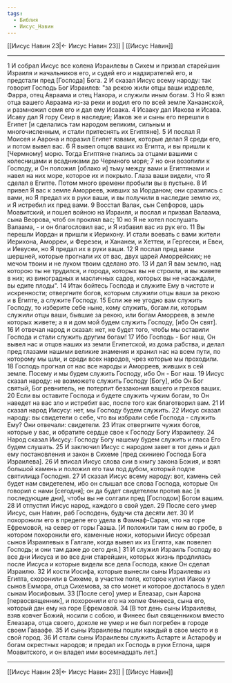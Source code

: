 ```yaml
---
tags:
  - Библия
  - Иисус_Навин
---
```

[[Иисус Навин 23|← Иисус Навин 23]] | [[Иисус Навин]]

---
1 И собрал Иисус все колена Израилевы в Сихем и призвал старейшин Израиля и начальников его, и судей его и надзирателей его, и предстали пред [Господа] Бога.
2 И сказал Иисус всему народу: так говорит Господь Бог Израилев: "за рекою жили отцы ваши издревле, Фарра, отец Авраама и отец Нахора, и служили иным богам.
3 Но Я взял отца вашего Авраама из-за реки и водил его по всей земле Ханаанской, и размножил семя его и дал ему Исаака.
4 Исааку дал Иакова и Исава. Исаву дал Я гору Сеир в наследие; Иаков же и сыны его перешли в Египет [и сделались там народом великим, сильным и многочисленным, и стали притеснять их Египтяне].
5 И послал Я Моисея и Аарона и поразил Египет язвами, которые делал Я среди его, и потом вывел вас.
6 Я вывел отцов ваших из Египта, и вы пришли к [Чермному] морю. Тогда Египтяне гнались за отцами вашими с колесницами и всадниками до Чермного моря;
7 но они возопили к Господу, и Он положил [облако и] тьму между вами и Египтянами и навел на них море, которое их и покрыло. Глаза ваши видели, что Я сделал в Египте. Потом много времени пробыли вы в пустыне.
8 И привел Я вас к земле Аморреев, живших за Иорданом; они сразились с вами, но Я предал их в руки ваши, и вы получили в наследие землю их, и Я истребил их пред вами.
9 Восстал Валак, сын Сепфоров, царь Моавитский, и пошел войною на Израиля, и послал и призвал Валаама, сына Веорова, чтоб он проклял вас;
10 но Я не хотел послушать Валаама, - и он благословил вас, и Я избавил вас из рук его.
11 Вы перешли Иордан и пришли к Иерихону. И стали воевать с вами жители Иерихона, Аморреи, и Ферезеи, и Хананеи, и Хеттеи, и Гергесеи, и Евеи, и Иевусеи, но Я предал их в руки ваши.
12 Я послал пред вами шершней, которые прогнали их от вас, двух царей Аморрейских; не мечом твоим и не луком твоим сделано это.
13 И дал Я вам землю, над которою ты не трудился, и города, которых вы не строили, и вы живете в них; из виноградных и масличных садов, которых вы не насаждали, вы едите плоды".
14 Итак бойтесь Господа и служите Ему в чистоте и искренности; отвергните богов, которым служили отцы ваши за рекою и в Египте, а служите Господу.
15 Если же не угодно вам служить Господу, то изберите себе ныне, кому служить, богам ли, которым служили отцы ваши, бывшие за рекою, или богам Аморреев, в земле которых живете; а я и дом мой будем служить Господу, [ибо Он свят].
16 И отвечал народ и сказал: нет, не будет того, чтобы мы оставили Господа и стали служить другим богам!
17 Ибо Господь - Бог наш, Он вывел нас и отцов наших из земли Египетской, из дома рабства, и делал пред глазами нашими великие знамения и хранил нас на всем пути, по которому мы шли, и среди всех народов, чрез которые мы проходили.
18 Господь прогнал от нас все народы и Аморреев, живших в сей земле. Посему и мы будем служить Господу, ибо Он - Бог наш.
19 Иисус сказал народу: не возможете служить Господу [Богу], ибо Он Бог святый, Бог ревнитель, не потерпит беззакония вашего и грехов ваших.
20 Если вы оставите Господа и будете служить чужим богам, то Он наведет на вас зло и истребит вас, после того как благотворил вам.
21 И сказал народ Иисусу: нет, мы Господу будем служить.
22 Иисус сказал народу: вы свидетели о себе, что вы избрали себе Господа - служить Ему? Они отвечали: свидетели.
23 Итак отвергните чужих богов, которые у вас, и обратите сердце свое к Господу Богу Израилеву.
24 Народ сказал Иисусу: Господу Богу нашему будем служить и гласа Его будем слушать.
25 И заключил Иисус с народом завет в тот день и дал ему постановления и закон в Сихеме [пред скиниею Господа Бога Израилева].
26 И вписал Иисус слова сии в книгу закона Божия, и взял большой камень и положил его там под дубом, который подле святилища Господня.
27 И сказал Иисус всему народу: вот, камень сей будет нам свидетелем, ибо он слышал все слова Господа, которые Он говорил с нами [сегодня]; он да будет свидетелем против вас [в последующие дни], чтобы вы не солгали пред [Господом] Богом вашим.
28 И отпустил Иисус народ, каждого в свой удел.
29 После сего умер Иисус, сын Навин, раб Господень, будучи ста десяти лет.
30 И похоронили его в пределе его удела в Фамнаф-Сараи, что на горе Ефремовой, на север от горы Гааша. [И положили там с ним во гробе, в котором похоронили его, каменные ножи, которыми Иисус обрезал сынов Израилевых в Галгале, когда вывел их из Египта, как повелел Господь; и они там даже до сего дня.]
31 И служил Израиль Господу во все дни Иисуса и во все дни старейшин, которых жизнь продлилась после Иисуса и которые видели все дела Господа, какие Он сделал Израилю.
32 И кости Иосифа, которые вынесли сыны Израилевы из Египта, схоронили в Сихеме, в участке поля, которое купил Иаков у сынов Еммора, отца Сихемова, за сто монет и которое досталось в удел сынам Иосифовым.
33 [После сего] умер и Елеазар, сын Аарона [первосвященник], и похоронили его на холме Финееса, сына его, который дан ему на горе Ефремовой.
34 [В тот день сыны Израилевы, взяв ковчег Божий, носили с собою, и Финеес был священником вместо Елеазара, отца своего, доколе не умер и не был погребен в городе своем Гаваафе.
35 И сыны Израилевы пошли каждый в свое место и в свой город.
36 И стали сыны Израилевы служить Астарте и Астарофу и богам окрестных народов; и предал их Господь в руки Еглона, царя Моавитского, и он владел ими восемнадцать лет.]

---
[[Иисус Навин 23|← Иисус Навин 23]] | [[Иисус Навин]]